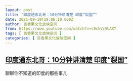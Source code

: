 ```yaml
---
layout: post
title: "印度通东北哥：10分钟讲清楚 印度“裂国”"
date: 2021-09-19T19:06:10.000Z
author: 百香果文化放映空间
from: https://www.youtube.com/watch?v=c9ckVcVUAXY
tags: [ 百香果文化放映空间 ]
categories: [ 百香果文化放映空间 ]
---
```

<!--1632078370000-->
[印度通东北哥：10分钟讲清楚 印度“裂国”](https://www.youtube.com/watch?v=c9ckVcVUAXY)
------

<div>
聊聊你不知道的印度的那些事儿
</div>
